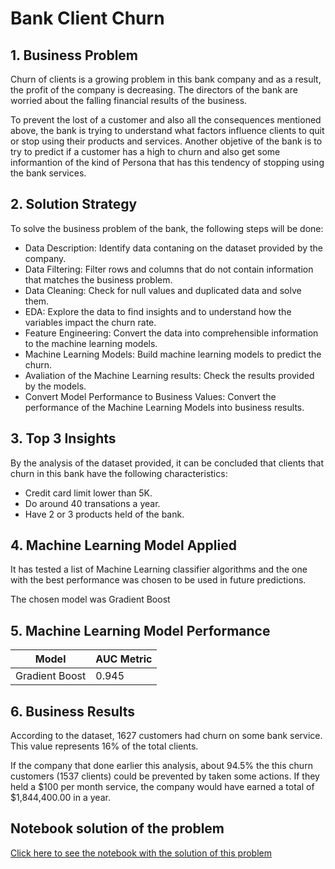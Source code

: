 # Bank Client Churn

## 1. Business Problem
Churn of clients is a growing problem in this bank company and as a result, the profit of the company is decreasing. The directors of the bank are worried about the falling financial results of the business. 

To prevent the lost of a customer and also all the consequences mentioned above, the bank is trying to understand what factors influence clients to quit or stop using their products and services. Another objetive of the bank is to try to predict if a customer has a high to churn and also get some informantion of the kind of Persona that has this tendency of stopping using the bank services.

## 2. Solution Strategy
To solve the business problem of the bank, the following steps will be done:
- Data Description: Identify data contaning on the dataset provided by the company.
- Data Filtering: Filter rows and columns that do not contain information that matches the business problem.
- Data Cleaning: Check for null values and duplicated data and solve them.
- EDA: Explore the data to find insights and to understand how the variables impact the churn rate.
- Feature Engineering: Convert the data into comprehensible information to the machine learning models.
- Machine Learning Models: Build machine learning models to predict the churn.
- Avaliation of the Machine Learning results: Check the results provided by the models.
- Convert Model Performance to Business Values: Convert the performance of the Machine Learning Models into business results.

## 3. Top 3 Insights
By the analysis of the dataset provided, it can be concluded that clients that churn in this bank have the following characteristics:
- Credit card limit lower than 5K.
- Do around 40 transations a year.
- Have 2 or 3 products held of the bank.

## 4. Machine Learning Model Applied
It has tested a list of Machine Learning classifier algorithms and the one with the best performance was chosen to be used in future predictions.

The chosen model was Gradient Boost

## 5. Machine Learning Model Performance
| Model | AUC Metric |
| ------- | ------- |
| Gradient Boost | 0.945 |


## 6. Business Results
According to the dataset, 1627 customers had churn on some bank service. This value represents 16% of the total clients.

If the company that done earlier this analysis, about 94.5% the this churn customers (1537 clients) could be prevented by taken some actions. If they held a $100 per month service, the company would have earned a total of $1,844,400.00 in a year.

## Notebook solution of the problem
[Click here to see the notebook with the solution of this problem](https://github.com/Guilherme-Yuji/Data-Science-Portfolio/blob/main/bankClientChurn/Bank%20Client%20Churn.ipynb)
